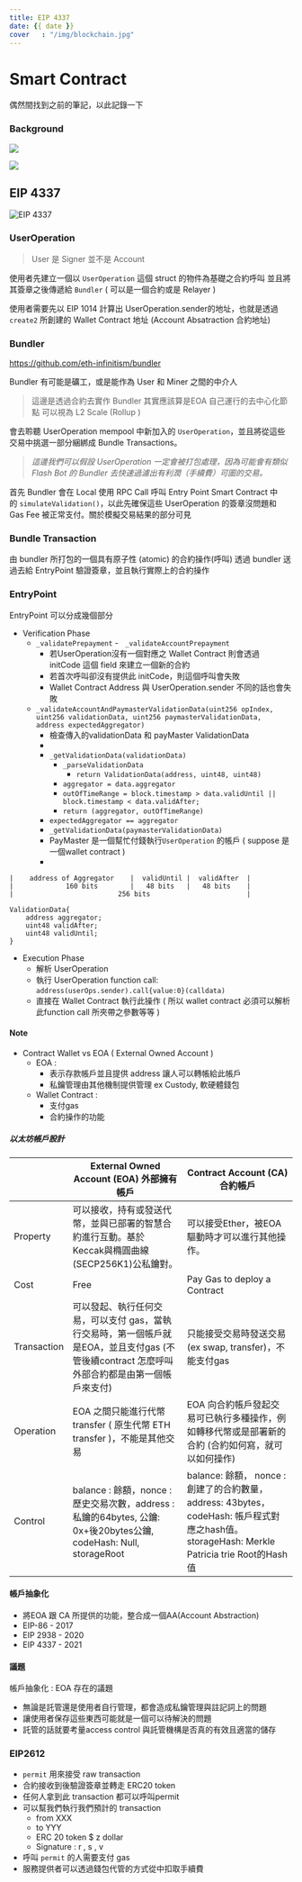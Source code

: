 ```yaml
---
title: EIP 4337
date: {{ date }}
cover   : "/img/blockchain.jpg"
---
```

Smart Contract
===
偶然間找到之前的筆記，以此記錄一下


### Background

![](/img/20230319233934.png)


![](/img/20230319233942.png)

## EIP 4337
![EIP 4337](/img/20230319235339.png)
### UserOperation
> User 是 Signer 並不是 Account

使用者先建立一個以 `UserOperation` 這個 struct 的物件為基礎之合約呼叫
並且將其簽章之後傳遞給 `Bundler` ( 可以是一個合約或是 Relayer )

使用者需要先以 EIP 1014 計算出 UserOperation.sender的地址，也就是透過 `create2` 所創建的 Wallet Contract 地址 (Account Absatraction 合約地址)

### Bundler

https://github.com/eth-infinitism/bundler

Bundler 有可能是礦工，或是能作為 User 和 Miner 之間的中介人
> 這邊是透過合約去實作
> Bundler 其實應該算是EOA
> 自己運行的去中心化節點
> 可以視為 L2 Scale (Rollup )

會去聆聽 UserOperation mempool 中新加入的 `UserOperation`，並且將從這些交易中挑選一部分綑綁成 Bundle Transactions。

> _這邊我們可以假設 UserOperation 一定會被打包處理，因為可能會有類似 Flash Bot 的 Bundler 去快速過濾出有利潤（手續費）可圖的交易。_

首先 Bundler 會在 Local 使用 RPC Call 呼叫 Entry Point Smart Contract 中的 `simulateValidation()`，以此先確保這些 UserOperation 的簽章沒問題和 Gas Fee 被正常支付。關於模擬交易結果的部分可見

### Bundle Transaction

由 bundler 所打包的一個具有原子性 (atomic) 的合約操作(呼叫)
透過 bundler 送過去給 EntryPoint 驗證簽章，並且執行實際上的合約操作


### EntryPoint
EntryPoint 可以分成幾個部分
* Verification Phase
	* `_validatePrepayment` -   `_validateAccountPrepayment`
		* 若UserOperation沒有一個對應之 Wallet Contract 則會透過 initCode 這個 field 來建立一個新的合約
		* 若首次呼叫卻沒有提供此 initCode，則這個呼叫會失敗
		* Wallet Contract Address 與 UserOperation.sender 不同的話也會失敗
	* `_validateAccountAndPaymasterValidationData(uint256 opIndex, uint256 validationData, uint256 paymasterValidationData, address expectedAggregator)`
		* 檢查傳入的validationData 和 payMaster ValidationData
		* 
		* `_getValidationData(validationData)`
			* `_parseValidationData`
				* `return ValidationData(address, uint48, uint48)`
			* `aggregator = data.aggregator`
			* `outOfTimeRange = block.timestamp > data.validUntil || block.timestamp < data.validAfter;`
			* `return (aggregator, outOfTimeRange)`
		* `expectedAggregator == aggregator`
		* `_getValidationData(paymasterValidationData)`
		* PayMaster 是一個幫忙付錢執行`UserOperation` 的帳戶 ( suppose 是一個wallet contract )
		* 
```
|    address of Aggregator    |  validUntil |  validAfter  |  
|             160 bits        |   48 bits   |   48 bits    |
|                          256 bits                        |

ValidationData{
	address aggregator;
	uint48 validAfter;
	uint48 validUntil;
}	     
```
* Execution Phase
	* 解析 UserOperation
	* 執行 UserOperation function call: `address(userOps.sender).call{value:0}(calldata)` 
	* 直接在 Wallet Contract 執行此操作 ( 所以 wallet contract 必須可以解析此function call 所夾帶之參數等等 )


#### Note
* Contract Wallet vs EOA ( External Owned Account ) 
	* EOA : 
		* 表示存款帳戶並且提供 address 讓人可以轉帳給此帳戶
		* 私鑰管理由其他機制提供管理 ex Custody, 軟硬體錢包
	* Wallet Contract :
		* 支付gas
		* 合約操作的功能

##### 以太坊帳戶設計
|           |   External Owned Account (EOA) 外部擁有帳戶 | Contract Account (CA) 合約帳戶 |
| ------ |  -------------------------------------------------- | -----------------------------------| 
| Property | 可以接收，持有或發送代幣，並與已部署的智慧合約進行互動。基於 Keccak與橢圓曲線(SECP256K1)公私鑰對。| 可以接受Ether，被EOA驅動時才可以進行其他操作。|
| Cost |  Free | Pay Gas to deploy a Contract |
| Transaction | 可以發起、執行任何交易，可以支付 gas，當執行交易時，第一個帳戶就是EOA，並且支付gas (不管後續contract 怎麼呼叫外部合約都是由第一個帳戶來支付) | 只能接受交易時發送交易(ex swap, transfer)，不能支付gas||
|  Operation | EOA 之間只能進行代幣transfer ( 原生代幣 ETH transfer )，不能是其他交易 | EOA 向合約帳戶發起交易可已執行多種操作，例如轉移代幣或是部署新的合約 (合約如何寫，就可以如何操作)|
| Control |  balance : 餘額，nonce : 歷史交易次數，address : 私鑰的64bytes, 公鑰: 0x+後20bytes公鑰, codeHash: Null, storageRoot | balance: 餘額， nonce : 創建了的合約數量，address: 43bytes，codeHash: 帳戶程式對應之hash值。 storageHash: Merkle Patricia trie Root的Hash值|


#### 帳戶抽象化
* 將EOA 跟 CA 所提供的功能，整合成一個AA(Account Abstraction)
* EIP-86 - 2017
* EIP 2938 - 2020
* EIP 4337 - 2021



#### 議題
帳戶抽象化 : EOA 存在的議題
* 無論是託管還是使用者自行管理，都會造成私鑰管理與註記詞上的問題
* 讓使用者保存這些東西可能就是一個可以待解決的問題
* 託管的話就要考量access control 與託管機構是否真的有效且適當的儲存

### EIP2612
* `permit` 用來接受 raw transaction
* 合約接收到後驗證簽章並轉走 ERC20 token
* 任何人拿到此 transaction 都可以呼叫permit
* 可以幫我們執行我們預計的 transaction
	* from XXX
	* to YYY
	* ERC 20 token $ z dollar
	* Signature : r , s , v
* 呼叫 `permit` 的人需要支付 gas
* 服務提供者可以透過錢包代管的方式從中扣取手續費
